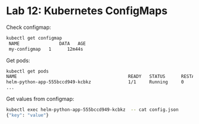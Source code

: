 # Lab 12: Kubernetes ConfigMaps

Check configmap:

```bash
kubectl get configmap
 NAME               DATA   AGE
 my-configmap   1      12m44s
```

Get pods:

```bash
kubectl get pods
NAME                                          READY   STATUS      RESTARTS      AGE
helm-python-app-555bccd949-kcbkz              1/1     Running     0             15m
...
```

Get values from configmap:

```bash
kubectl exec helm-python-app-555bccd949-kcbkz  -- cat config.json
{"key": "value"}
```

